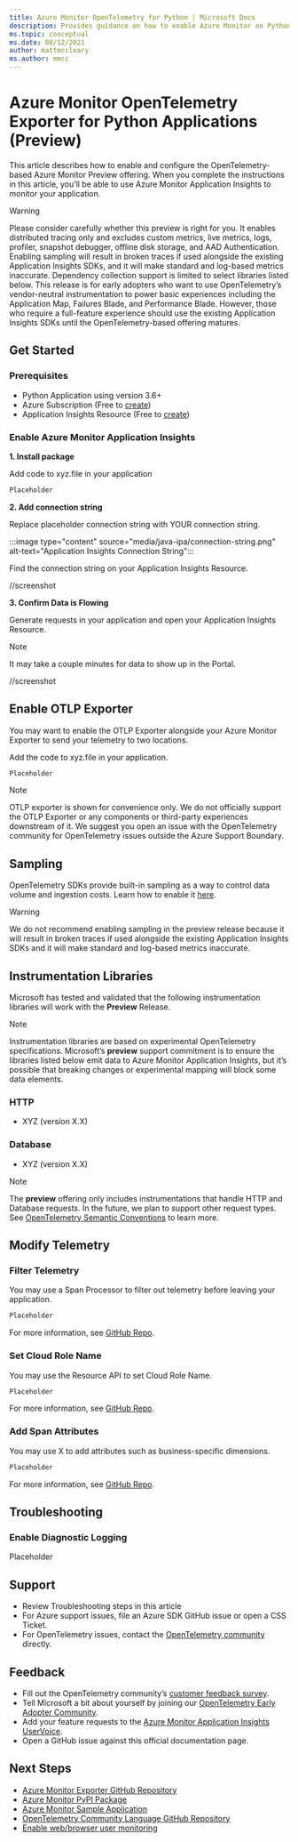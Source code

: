 ```yaml
---
title: Azure Monitor OpenTelemetry for Python | Microsoft Docs
description: Provides guidance on how to enable Azure Monitor on Python Applications using OpenTelemetry
ms.topic: conceptual
ms.date: 08/12/2021
author: mattmccleary
ms.author: mmcc
---
```


# Azure Monitor OpenTelemetry Exporter for Python Applications **(Preview)**

This article describes how to enable and configure the OpenTelemetry-based Azure Monitor Preview offering. When you complete the instructions in this article, you’ll be able to use Azure Monitor Application Insights to monitor your application.

> [!WARNING]
> Please consider carefully whether this preview is right for you. It enables distributed tracing only and excludes custom metrics, live metrics, logs, profiler, snapshot debugger, offline disk storage, and AAD Authentication. Enabling sampling will result in broken traces if used alongside the existing Application Insights SDKs, and it will make standard and log-based metrics inaccurate. Dependency collection support is limited to select libraries listed below. This release is for early adopters who want to use OpenTelemetry’s vendor-neutral instrumentation to power basic experiences including the Application Map, Failures Blade, and Performance Blade. However, those who require a full-feature experience should use the existing Application Insights SDKs until the OpenTelemetry-based offering matures. 

## Get Started
### Prerequisites
- Python Application using version 3.6+
- Azure Subscription (Free to [create](https://azure.microsoft.com/free/))
- Application Insights Resource (Free to [create](create-workspace-resource.md#create-workspace-based-resource))

### Enable Azure Monitor Application Insights
**1. Install package**

Add code to xyz.file in your application

```python
Placeholder
```

**2. Add connection string**

Replace placeholder connection string with YOUR connection string.

:::image type="content" source="media/java-ipa/connection-string.png" alt-text="Application Insights Connection String":::

Find the connection string on your Application Insights Resource.

//screenshot

**3. Confirm Data is Flowing**

Generate requests in your application and open your Application Insights Resource.

> [!NOTE]
> It may take a couple minutes for data to show up in the Portal.

//screenshot

## Enable OTLP Exporter
You may want to enable the OTLP Exporter alongside your Azure Monitor Exporter to send your telemetry to two locations.

Add the code to xyz.file in your application.

```python
Placeholder
```

> [!NOTE]
> OTLP exporter is shown for convenience only. We do not officially support the OTLP Exporter or any components or third-party experiences downstream of it. We suggest you open an issue with the OpenTelemetry community for OpenTelemetry issues outside the Azure Support Boundary.

## Sampling
OpenTelemetry SDKs provide built-in sampling as a way to control data volume and ingestion costs. Learn how to enable it [here](https://opentelemetry-python.readthedocs.io/en/latest/sdk/trace.sampling.html).

> [!WARNING]
> We do not recommend enabling sampling in the preview release because it will result in broken traces if used alongside the existing Application Insights SDKs and it will make standard and log-based metrics inaccurate.

## Instrumentation Libraries
Microsoft has tested and validated that the following instrumentation libraries will work with the **Preview** Release.

> [!NOTE]
> Instrumentation libraries are based on experimental OpenTelemetry specifications. Microsoft’s **preview** support commitment is to ensure the libraries listed below emit data to Azure Monitor Application Insights, but it’s possible that breaking changes or experimental mapping will block some data elements.

### HTTP
- XYZ (version X.X)

### Database
- XYZ (version X.X)

> [!NOTE]
> The **preview** offering only includes instrumentations that handle HTTP and Database requests. In the future, we plan to support other request types. See [OpenTelemetry Semantic Conventions](https://github.com/open-telemetry/opentelemetry-specification/tree/main/specification/trace/semantic_conventions) to learn more.

## Modify Telemetry
### Filter Telemetry
You may use a Span Processor to filter out telemetry before leaving your application.

```python
Placeholder
```

For more information, see [GitHub Repo](link).

### Set Cloud Role Name
You may use the Resource API to set Cloud Role Name.

```python
Placeholder
```

For more information, see [GitHub Repo](link).

### Add Span Attributes
You may use X to add attributes such as business-specific dimensions.

```python
Placeholder
```

For more information, see [GitHub Repo](link).

## Troubleshooting
### Enable Diagnostic Logging
Placeholder

## Support
- Review Troubleshooting steps in this article
- For Azure support issues, file an Azure SDK GitHub issue or open a CSS Ticket.
- For OpenTelemetry issues, contact the [OpenTelemetry community](https://opentelemetry.io/community/) directly.

## Feedback
- Fill out the OpenTelemetry community’s [customer feedback survey](https://docs.google.com/forms/d/e/1FAIpQLScUt4reClurLi60xyHwGozgM9ZAz8pNAfBHhbTZ4gFWaaXIRQ/viewform).
- Tell Microsoft a bit about yourself by joining our [OpenTelemetry Early Adopter Community](https://aka.ms/AzMonOTel/).
- Add your feature requests to the [Azure Monitor Application Insights UserVoice](https://feedback.azure.com/forums/357324-azure-monitor-application-insights).
- Open a GitHub issue against this official documentation page.

## Next Steps
- [Azure Monitor Exporter GitHub Repository](https://github.com/Azure/azure-sdk-for-python/blob/main/sdk/monitor/azure-monitor-opentelemetry-exporter/README.md)
- [Azure Monitor PyPI Package](https://pypi.org/project/pip/)
- [Azure Monitor Sample Application](https://github.com/Azure-Samples/azure-monitor-opentelemetry-python)
- [OpenTelemetry Community Language GitHub Repository](https://github.com/open-telemetry/opentelemetry-python)
- [Enable web/browser user monitoring](./javascript.md)
